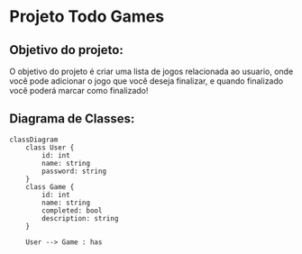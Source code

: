 # Projeto Todo Games

## Objetivo do projeto:

O objetivo do projeto é criar uma lista de jogos relacionada ao usuario, onde você pode adicionar o jogo que você deseja finalizar, e quando finalizado você poderá marcar como finalizado!

## Diagrama de Classes:

```mermaid
classDiagram
    class User {
        id: int
        name: string
        password: string
    }
    class Game {
        id: int
        name: string
        completed: bool
        description: string
    }

    User --> Game : has

```